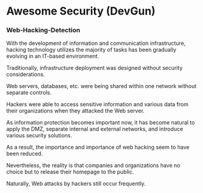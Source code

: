 # Awesome Security (DevGun)

### Web-Hacking-Detection

With the development of information and communication infrastructure, hacking technology utilizes the majority of tasks has been gradually evolving in an IT-based environment.

Traditionally, infrastructure deployment was designed without security considerations.

Web servers, databases, etc. were being shared within one network without separate controls.

Hackers were able to access sensitive information and various data from their organizations when they attacked the Web server.

As information protection becomes important now, it has become natural to apply the DMZ, separate internal and external networks, and introduce various security solutions.

As a result, the importance and importance of web hacking seem to have been reduced.

Nevertheless, the reality is that companies and organizations have no choice but to release their homepage to the public.

Naturally, Web attacks by hackers still occur frequently.